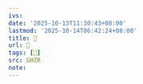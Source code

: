```yaml
---
ivs:
date: '2025-10-13T11:30:43+08:00'
lastmod: '2025-10-14T06:42:24+08:00'
title: 󰦺
url: 󰦺
tags: [𥨫]
src: GHZR
note:
---
```

